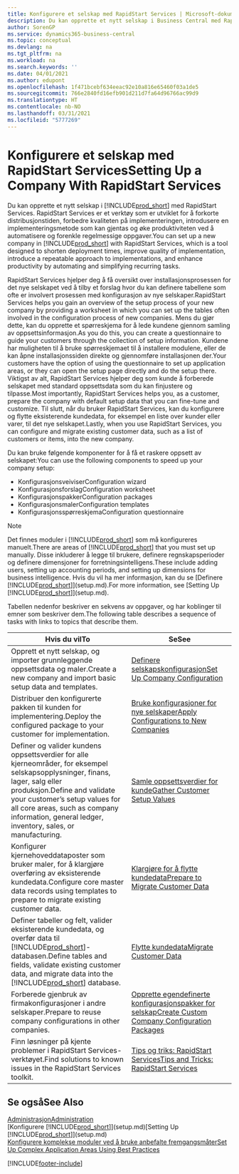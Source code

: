 ```yaml
---
title: Konfigurere et selskap med RapidStart Services | Microsoft-dokumentasjon
description: Du kan opprette et nytt selskap i Business Central med RapidStart Services. RapidStart Services er et verktøy som er utviklet for å forkorte distribusjonstiden, forbedre kvaliteten på implementeringen, introdusere en implementeringsmetode som kan gjentas og øke produktiviteten ved å automatisere og forenkle regelmessige oppgaver.
author: SorenGP
ms.service: dynamics365-business-central
ms.topic: conceptual
ms.devlang: na
ms.tgt_pltfrm: na
ms.workload: na
ms.search.keywords: ''
ms.date: 04/01/2021
ms.author: edupont
ms.openlocfilehash: 1f471bcebf634eeac92e10a816e65460f03a1de5
ms.sourcegitcommit: 766e2840fd16efb901d211d7fa64d96766ac99d9
ms.translationtype: HT
ms.contentlocale: nb-NO
ms.lasthandoff: 03/31/2021
ms.locfileid: "5777269"
---
```

# <a name="setting-up-a-company-with-rapidstart-services"></a><span data-ttu-id="170ad-103">Konfigurere et selskap med RapidStart Services</span><span class="sxs-lookup"><span data-stu-id="170ad-103">Setting Up a Company With RapidStart Services</span></span>
<span data-ttu-id="170ad-104">Du kan opprette et nytt selskap i [!INCLUDE[prod_short](includes/prod_short.md)] med RapidStart Services. RapidStart Services er et verktøy som er utviklet for å forkorte distribusjonstiden, forbedre kvaliteten på implementeringen, introdusere en implementeringsmetode som kan gjentas og øke produktiviteten ved å automatisere og forenkle regelmessige oppgaver.</span><span class="sxs-lookup"><span data-stu-id="170ad-104">You can set up a new company in [!INCLUDE[prod_short](includes/prod_short.md)] with RapidStart Services, which is a tool designed to shorten deployment times, improve quality of implementation, introduce a repeatable approach to implementations, and enhance productivity by automating and simplifying recurring tasks.</span></span>  

<span data-ttu-id="170ad-105">RapidStart Services hjelper deg å få oversikt over installasjonsprosessen for det nye selskapet ved å tilby et forslag hvor du kan definere tabellene som ofte er involvert prosessen med konfigurasjon av nye selskaper.</span><span class="sxs-lookup"><span data-stu-id="170ad-105">RapidStart Services helps you gain an overview of the setup process of your new company by providing a worksheet in which you can set up the tables often involved in the configuration process of new companies.</span></span> <span data-ttu-id="170ad-106">Mens du gjør dette, kan du opprette et spørreskjema for å lede kundene gjennom samling av oppsettsinformasjon.</span><span class="sxs-lookup"><span data-stu-id="170ad-106">As you do this, you can create a questionnaire to guide your customers through the collection of setup information.</span></span> <span data-ttu-id="170ad-107">Kundene har muligheten til å bruke spørreskjemaet til å installere modulene, eller de kan åpne installasjonssiden direkte og gjennomføre installasjonen der.</span><span class="sxs-lookup"><span data-stu-id="170ad-107">Your customers have the option of using the questionnaire to set up application areas, or they can open the setup page directly and do the setup there.</span></span> <span data-ttu-id="170ad-108">Viktigst av alt, RapidStart Services hjelper deg som kunde å forberede selskapet med standard oppsettsdata som du kan finjustere og tilpasse.</span><span class="sxs-lookup"><span data-stu-id="170ad-108">Most importantly, RapidStart Services helps you, as a customer, prepare the company with default setup data that you can fine-tune and customize.</span></span> <span data-ttu-id="170ad-109">Til slutt, når du bruker RapidStart Services, kan du konfigurere og flytte eksisterende kundedata, for eksempel en liste over kunder eller varer, til det nye selskapet.</span><span class="sxs-lookup"><span data-stu-id="170ad-109">Lastly, when you use RapidStart Services, you can configure and migrate existing customer data, such as a list of customers or items, into the new company.</span></span>

<span data-ttu-id="170ad-110">Du kan bruke følgende komponenter for å få et raskere oppsett av selskapet:</span><span class="sxs-lookup"><span data-stu-id="170ad-110">You can use the following components to speed up your company setup:</span></span>  

-   <span data-ttu-id="170ad-111">Konfigurasjonsveiviser</span><span class="sxs-lookup"><span data-stu-id="170ad-111">Configuration wizard</span></span>  
-   <span data-ttu-id="170ad-112">Konfigurasjonsforslag</span><span class="sxs-lookup"><span data-stu-id="170ad-112">Configuration worksheet</span></span>  
-   <span data-ttu-id="170ad-113">Konfigurasjonspakker</span><span class="sxs-lookup"><span data-stu-id="170ad-113">Configuration packages</span></span>  
-   <span data-ttu-id="170ad-114">Konfigurasjonsmaler</span><span class="sxs-lookup"><span data-stu-id="170ad-114">Configuration templates</span></span>  
-   <span data-ttu-id="170ad-115">Konfigurasjonsspørreskjema</span><span class="sxs-lookup"><span data-stu-id="170ad-115">Configuration questionnaire</span></span>  

> [!Note]  
>  <span data-ttu-id="170ad-116">Det finnes moduler i [!INCLUDE[prod_short](includes/prod_short.md)] som må konfigureres manuelt.</span><span class="sxs-lookup"><span data-stu-id="170ad-116">There are areas of [!INCLUDE[prod_short](includes/prod_short.md)] that you must set up manually.</span></span> <span data-ttu-id="170ad-117">Disse inkluderer å legge til brukere, definere regnskapsperioder og definere dimensjoner for forretningsintelligens.</span><span class="sxs-lookup"><span data-stu-id="170ad-117">These include adding users, setting up accounting periods, and setting up dimensions for business intelligence.</span></span> <span data-ttu-id="170ad-118">Hvis du vil ha mer informasjon, kan du se [Definere [!INCLUDE[prod_short](includes/prod_short.md)]](setup.md).</span><span class="sxs-lookup"><span data-stu-id="170ad-118">For more information, see [Setting Up [!INCLUDE[prod_short](includes/prod_short.md)]](setup.md).</span></span>

 <span data-ttu-id="170ad-119">Tabellen nedenfor beskriver en sekvens av oppgaver, og har koblinger til emner som beskriver dem.</span><span class="sxs-lookup"><span data-stu-id="170ad-119">The following table describes a sequence of tasks with links to topics that describe them.</span></span>

|<span data-ttu-id="170ad-120">**Hvis du vil**</span><span class="sxs-lookup"><span data-stu-id="170ad-120">**To**</span></span>|<span data-ttu-id="170ad-121">**Se**</span><span class="sxs-lookup"><span data-stu-id="170ad-121">**See**</span></span>|  
|------------|-------------|  
|<span data-ttu-id="170ad-122">Opprett et nytt selskap, og importer grunnleggende oppsettsdata og maler.</span><span class="sxs-lookup"><span data-stu-id="170ad-122">Create a new company and import basic setup data and templates.</span></span>|[<span data-ttu-id="170ad-123">Definere selskapskonfigurasjon</span><span class="sxs-lookup"><span data-stu-id="170ad-123">Set Up Company Configuration</span></span>](admin-set-up-company-configuration.md)|  
|<span data-ttu-id="170ad-124">Distribuer den konfigurerte pakken til kunden for implementering.</span><span class="sxs-lookup"><span data-stu-id="170ad-124">Deploy the configured package to your customer for implementation.</span></span>|[<span data-ttu-id="170ad-125">Bruke konfigurasjoner for nye selskaper</span><span class="sxs-lookup"><span data-stu-id="170ad-125">Apply Configurations to New Companies</span></span>](admin-apply-configuration-to-new-companies.md)|
|<span data-ttu-id="170ad-126">Definer og valider kundens oppsettsverdier for alle kjerneområder, for eksempel selskapsopplysninger, finans, lager, salg eller produksjon.</span><span class="sxs-lookup"><span data-stu-id="170ad-126">Define and validate your customer’s setup values for all core areas, such as company information, general ledger, inventory, sales, or manufacturing.</span></span>|[<span data-ttu-id="170ad-127">Samle oppsettsverdier for kunde</span><span class="sxs-lookup"><span data-stu-id="170ad-127">Gather Customer Setup Values</span></span>](admin-gather-customer-setup-values.md)|  
|<span data-ttu-id="170ad-128">Konfigurer kjernehoveddataposter som bruker maler, for å klargjøre overføring av eksisterende kundedata.</span><span class="sxs-lookup"><span data-stu-id="170ad-128">Configure core master data records using templates to prepare to migrate existing customer data.</span></span>|[<span data-ttu-id="170ad-129">Klargjøre for å flytte kundedata</span><span class="sxs-lookup"><span data-stu-id="170ad-129">Prepare to Migrate Customer Data</span></span>](admin-use-templates-to-prepare-customer-data-for-migration.md)|  
|<span data-ttu-id="170ad-130">Definer tabeller og felt, valider eksisterende kundedata, og overfør data til [!INCLUDE[prod_short](includes/prod_short.md)]-databasen.</span><span class="sxs-lookup"><span data-stu-id="170ad-130">Define tables and fields, validate existing customer data, and migrate data into the [!INCLUDE[prod_short](includes/prod_short.md)] database.</span></span>|[<span data-ttu-id="170ad-131">Flytte kundedata</span><span class="sxs-lookup"><span data-stu-id="170ad-131">Migrate Customer Data</span></span>](admin-migrate-customer-data.md)|
|<span data-ttu-id="170ad-132">Forberede gjenbruk av firmakonfigurasjoner i andre selskaper.</span><span class="sxs-lookup"><span data-stu-id="170ad-132">Prepare to reuse company configurations in other companies.</span></span>|[<span data-ttu-id="170ad-133">Opprette egendefinerte konfigurasjonspakker for selskap</span><span class="sxs-lookup"><span data-stu-id="170ad-133">Create Custom Company Configuration Packages</span></span>](admin-how-to-create-custom-company-configuration-packages.md)|
|<span data-ttu-id="170ad-134">Finn løsninger på kjente problemer i RapidStart Services-verktøyet.</span><span class="sxs-lookup"><span data-stu-id="170ad-134">Find solutions to known issues in the RapidStart Services toolkit.</span></span>|[<span data-ttu-id="170ad-135">Tips og triks: RapidStart Services</span><span class="sxs-lookup"><span data-stu-id="170ad-135">Tips and Tricks: RapidStart Services</span></span>](admin-tips-and-tricks-rapidstart-services.md)|  

## <a name="see-also"></a><span data-ttu-id="170ad-136">Se også</span><span class="sxs-lookup"><span data-stu-id="170ad-136">See Also</span></span>  
[<span data-ttu-id="170ad-137">Administrasjon</span><span class="sxs-lookup"><span data-stu-id="170ad-137">Administration</span></span>](admin-setup-and-administration.md)  
<span data-ttu-id="170ad-138">[Konfigurere [!INCLUDE[prod_short](includes/prod_short.md)]](setup.md)</span><span class="sxs-lookup"><span data-stu-id="170ad-138">[Setting Up [!INCLUDE[prod_short](includes/prod_short.md)]](setup.md)</span></span>  
[<span data-ttu-id="170ad-139">Konfigurere komplekse moduler ved å bruke anbefalte fremgangsmåter</span><span class="sxs-lookup"><span data-stu-id="170ad-139">Set Up Complex Application Areas Using Best Practices</span></span>](set-up-complex-application-areas-using-best-practices.md)   


[!INCLUDE[footer-include](includes/footer-banner.md)]